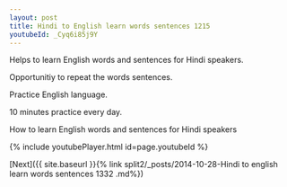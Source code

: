 ```yaml
---
layout: post
title: Hindi to English learn words sentences 1215 
youtubeId: _Cyq6i85j9Y
---
```

 
 
Helps to learn English words and sentences for Hindi speakers.

Opportunitiy to repeat the words sentences. 

Practice English language. 
 
10 minutes practice every day. 
 
How to learn English words and sentences for Hindi speakers 
 
{% include youtubePlayer.html id=page.youtubeId %}
 
 
[Next]({{ site.baseurl }}{% link  split2/_posts/2014-10-28-Hindi to english learn words sentences 1332 .md%})
 
